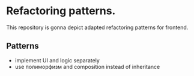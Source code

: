 # Refactoring patterns.

This repository is gonna depict adapted refactoring patterns for frontend.

## Patterns

- implement UI and logic separately
- use полиморфизм and composition instead of inheritance
